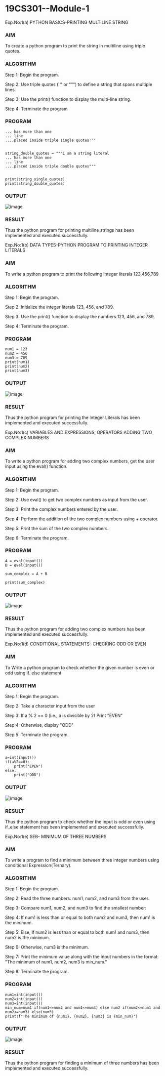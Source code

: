 # 19CS301--Module-1
Exp.No:1(a)	PYTHON BASICS-PRINTING MULTILINE STRING

### AIM
To create a python program to print the string in multiline using triple quotes.
### ALGORITHM

Step 1:	 Begin the program.

Step 2:	 Use triple quotes (''' or """) to define a string that spans multiple lines.

Step 3:	 Use the print() function to display the multi-line string.

Step 4:	 Terminate the program

### PROGRAM
```string_single_quotes = '''I am a string literal
... has more than one
... line
....placed inside triple single quotes'''


string_double_quotes = """I am a string literal
... has more than one
... line
....placed inside triple double quotes"""


print(string_single_quotes)
print(string_double_quotes)
```
### OUTPUT
![image](https://github.com/23013357/19CS301--Module-1/blob/main/qq.png)


 
### RESULT
Thus the python program for printing multiline strings has been implemented and executed successfully.

Exp.No:1(b)	DATA TYPES-PYTHON PROGRAM TO PRINTING INTEGER LITERALS

### AIM
To write a python program to print the following integer literals 123,456,789
### ALGORITHM
Step 1:	Begin the program.

Step 2:	Initialize the integer literals 123, 456, and 789.

Step 3:	Use the print() function to display the numbers 123, 456, and 789.

Step 4:	Terminate the program.

### PROGRAM
```
num1 = 123
num2 = 456
num3 = 789
print(num1)
print(num2)
print(num3)
```
### OUTPUT
![image](https://github.com/user-attachments/assets/c1420ca6-469e-4a77-91cc-4cf807111aca)

 

### RESULT
Thus the python program for printing the Integer Literals has been implemented and executed successfully.






Exp.No:1(c)	VARIABLES AND EXPRESSIONS, OPERATORS ADDING TWO COMPLEX NUMBERS

### AIM
To write a python program for adding two complex numbers, get the user input using the eval() function.
### ALGORITHM
Step 1:	Begin the program.

Step 2:	Use eval() to get two complex numbers as input from the user.

Step 3:	Print the complex numbers entered by the user.

Step 4:	Perform the addition of the two complex numbers using + operator.

Step 5:	Print the sum of the two complex numbers.

Step 6:	Terminate the program.

### PROGRAM
```
A = eval(input())
B = eval(input())

sum_complex = A + B

print(sum_complex)
```
### OUTPUT

 ![image](https://github.com/23013357/19CS301--Module-1/blob/main/ww.png)

### RESULT
Thus the python program for  adding two complex numbers has been implemented and executed successfully.


Exp.No:1(d)	CONDITIONAL STATEMENTS- CHECKING ODD OR EVEN

### AIM
To Write a  python program to check whether the given number is even or odd using if..else statement
### ALGORITHM
Step 1:	 Begin the program.

Step 2:	 Take a character input from the user

Step 3:	 If a % 2 == 0 (i.e., a is divisible by 2) Print "EVEN"

Step 4:	 Otherwise, display "ODD"

Step 5:	 Terminate the program.

### PROGRAM
```
a=int(input())
if(a%2==0):
    print("EVEN")
else:
    print("ODD")
```
### OUTPUT 
![image](https://github.com/23013357/19CS301--Module-1/blob/main/EE.png)


### RESULT
Thus the python program to check whether the input is odd or even using if..else statement  has been implemented and executed successfully.





Exp.No:1(e)	SEB- MINIMUM OF THREE NUMBERS

### AIM
To write a program to find a minimum between three integer numbers using conditional Expression(Ternary).
### ALGORITHM

Step 1:	 Begin the program.

Step 2:	 Read the three numbers: num1, num2, and num3 from the user.

Step 3:	 Compare num1, num2, and num3 to find the smallest number:

Step 4:	If num1 is less than or equal to both num2 and num3, then num1 is the minimum.

Step 5:	Else, if num2 is less than or equal to both num1 and num3, then num2 is the minimum.

Step 6:	 Otherwise, num3 is the minimum.

Step 7:	 Print the minimum value along with the input numbers in the format: "The minimum of num1, num2, num3 is min_num."

Step 8:	 Terminate the program.
### PROGRAM
```
num1=int(input())
num2=int(input())
num3=int(input())
min_num=num1 if(num1<=num2 and num1<=num3) else num2 if(num2<=num1 and num2<=num3) else(num3)
print(f"The minimum of {num1}, {num2}, {num3} is {min_num}")
```
### OUTPUT
![image](https://github.com/user-attachments/assets/64e607d4-916a-4df8-b2f4-450f68295884)

 
### RESULT
Thus the python program for finding a minimum of three numbers has been implemented and executed successfully.

